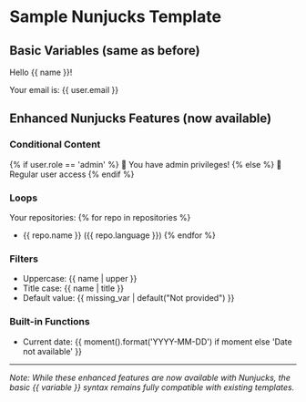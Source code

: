 # Sample Nunjucks Template

## Basic Variables (same as before)

Hello {{ name }}!

Your email is: {{ user.email }}

## Enhanced Nunjucks Features (now available)

### Conditional Content

{% if user.role == 'admin' %} 🔑 You have admin privileges! {% else %} 👤
Regular user access {% endif %}

### Loops

Your repositories: {% for repo in repositories %}

- {{ repo.name }} ({{ repo.language }}) {% endfor %}

### Filters

- Uppercase: {{ name | upper }}
- Title case: {{ name | title }}
- Default value: {{ missing_var | default("Not provided") }}

### Built-in Functions

- Current date:
  {{ moment().format('YYYY-MM-DD') if moment else 'Date not available' }}

---

_Note: While these enhanced features are now available with Nunjucks, the basic
{{ variable }} syntax remains fully compatible with existing templates._
